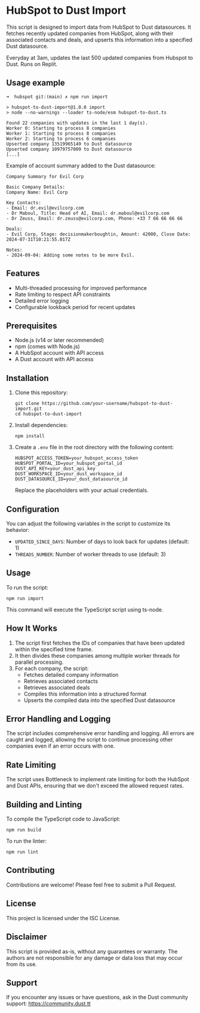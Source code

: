 # HubSpot to Dust Import

This script is designed to import data from HubSpot to Dust datasources. It fetches recently updated companies from HubSpot, along with their associated contacts and deals, and upserts this information into a specified Dust datasource.

Everyday at 3am, updates the last 500 updated companies from Hubspot to Dust.
Runs on Replit.

## Usage example

```
➜  hubspot git:(main) ✗ npm run import

> hubspot-to-dust-import@1.0.0 import
> node --no-warnings --loader ts-node/esm hubspot-to-dust.ts

Found 22 companies with updates in the last 1 day(s).
Worker 0: Starting to process 8 companies
Worker 1: Starting to process 8 companies
Worker 2: Starting to process 6 companies
Upserted company 13519965149 to Dust datasource
Upserted company 10979757009 to Dust datasource
[...]
```

Example of account summary added to the Dust datasource: 

```
Company Summary for Evil Corp

Basic Company Details:
Company Name: Evil Corp

Key Contacts:
- Email: dr.evil@evilcorp.com
- Dr Maboul, Title: Head of AI, Email: dr.maboul@evilcorp.com
- Dr Zeuss, Email: dr.zeuss@evilcorp.com, Phone: +33 7 66 66 66 66

Deals:
- Evil Corp, Stage: decisionmakerboughtin, Amount: 42000, Close Date: 2024-07-31T10:21:55.017Z

Notes:
- 2024-09-04: Adding some notes to be more Evil.
```

## Features

- Multi-threaded processing for improved performance
- Rate limiting to respect API constraints
- Detailed error logging
- Configurable lookback period for recent updates

## Prerequisites

- Node.js (v14 or later recommended)
- npm (comes with Node.js)
- A HubSpot account with API access
- A Dust account with API access

## Installation

1. Clone this repository:
   ```
   git clone https://github.com/your-username/hubspot-to-dust-import.git
   cd hubspot-to-dust-import
   ```

2. Install dependencies:
   ```
   npm install
   ```

3. Create a `.env` file in the root directory with the following content:
   ```
   HUBSPOT_ACCESS_TOKEN=your_hubspot_access_token
   HUBSPOT_PORTAL_ID=your_hubspot_portal_id
   DUST_API_KEY=your_dust_api_key
   DUST_WORKSPACE_ID=your_dust_workspace_id
   DUST_DATASOURCE_ID=your_dust_datasource_id
   ```
   Replace the placeholders with your actual credentials.

## Configuration

You can adjust the following variables in the script to customize its behavior:

- `UPDATED_SINCE_DAYS`: Number of days to look back for updates (default: 1)
- `THREADS_NUMBER`: Number of worker threads to use (default: 3)

## Usage

To run the script:

```
npm run import
```

This command will execute the TypeScript script using ts-node.

## How It Works

1. The script first fetches the IDs of companies that have been updated within the specified time frame.
2. It then divides these companies among multiple worker threads for parallel processing.
3. For each company, the script:
   - Fetches detailed company information
   - Retrieves associated contacts
   - Retrieves associated deals
   - Compiles this information into a structured format
   - Upserts the compiled data into the specified Dust datasource

## Error Handling and Logging

The script includes comprehensive error handling and logging. All errors are caught and logged, allowing the script to continue processing other companies even if an error occurs with one.

## Rate Limiting

The script uses Bottleneck to implement rate limiting for both the HubSpot and Dust APIs, ensuring that we don't exceed the allowed request rates.

## Building and Linting

To compile the TypeScript code to JavaScript:

```
npm run build
```

To run the linter:

```
npm run lint
```

## Contributing

Contributions are welcome! Please feel free to submit a Pull Request.

## License

This project is licensed under the ISC License.

## Disclaimer

This script is provided as-is, without any guarantees or warranty. The authors are not responsible for any damage or data loss that may occur from its use.

## Support

If you encounter any issues or have questions, ask in the Dust community support: https://community.dust.tt
